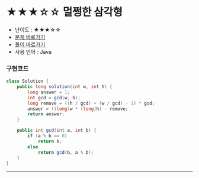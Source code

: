 # ★★★☆☆ 멀쩡한 삼각형
- 난이도 : ★★★☆☆
- <a href="https://programmers.co.kr/learn/courses/30/lessons/62048">문제 바로가기</a>
- <a href="https://cnu-jinseop.tistory.com/119">풀이 바로가기</a>
- 사용 언어 : Java

### 구현코드
```java
class Solution {
    public long solution(int w, int h) {
        long answer = 1;
        int gcd = gcd(w, h);
        long remove = ((h / gcd) + (w / gcd) - 1) * gcd;
        answer = ((long)w * (long)h) - remove;
        return answer;
    }

    public int gcd(int a, int b) {
        if (a % b == 0)
            return b;
        else
            return gcd(b, a % b);
    }
}
```

---
<Comment />
